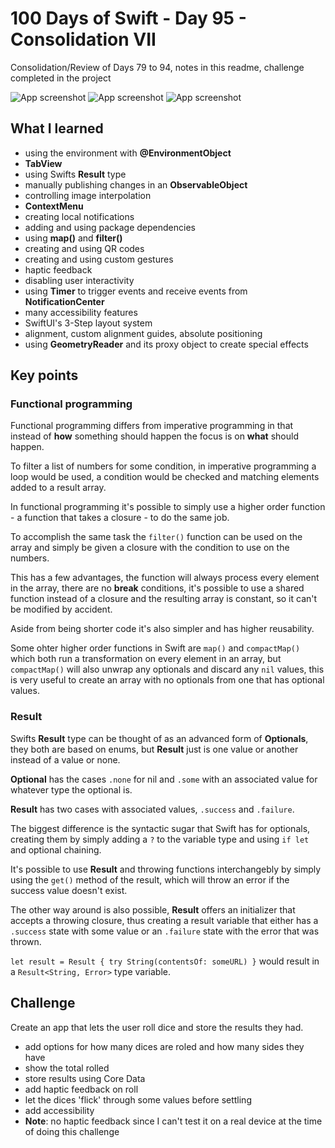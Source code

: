 # 100 Days of Swift - Day 95 - Consolidation VII
Consolidation/Review of Days 79 to 94, notes in this readme, challenge completed in the project

![App screenshot](APP1.png) ![App screenshot](APP2.png) ![App screenshot](APP3.png)


## What I learned
- using the environment with **@EnvironmentObject**
- **TabView**
- using Swifts **Result** type
- manually publishing changes in an __ObservableObject__
- controlling image interpolation
- **ContextMenu**
- creating local notifications
- adding and using package dependencies
- using **map()** and **filter()**
- creating and using QR codes
- creating and using custom gestures
- haptic feedback
- disabling user interactivity
- using **Timer** to trigger events and receive events from **NotificationCenter**
- many accessibility features
- SwiftUI's 3-Step layout system
- alignment, custom alignment guides, absolute positioning
- using **GeometryReader** and its proxy object to create special effects

## Key points
### Functional programming
Functional programming differs from imperative programming in that instead of __how__ something should happen the focus is on __what__ should happen.

To filter a list of numbers for some condition, in imperative programming a loop would be used, a condition would be checked and matching elements added to a result array.

In functional programming it's possible to simply use a higher order function - a function that takes a closure - to do the same job.

To accomplish the same task the `filter()` function can be used on the array and simply be given a closure with the condition to use on the numbers.

This has a few advantages, the function will always process every element in the array, there are no __break__ conditions, it's possible to use a shared function instead of a closure and the resulting array is constant, so it can't be modified by accident.

Aside from being shorter code it's also simpler and has higher reusability.

Some ohter higher order functions in Swift are `map()` and `compactMap()` which both run a transformation on every element in an array, but `compactMap()` will also unwrap any optionals and discard any `nil` values, this is very useful to create an array with no optionals from one that has optional values.

### Result
Swifts **Result** type can be thought of as an advanced form of **Optionals**, they both are based on enums, but **Result** just is one value or another instead of a value or none.

**Optional** has the cases `.none` for nil and `.some` with an associated value for whatever type the optional is.

**Result** has two cases with associated values, `.success` and `.failure`.

The biggest difference is the syntactic sugar that Swift has for optionals, creating them by simply adding a `?` to the variable type and using `if let` and optional chaining.

It's possible to use **Result** and throwing functions interchangebly by simply using the `get()` method of the result, which will throw an error if the success value doesn't exist.

The other way around is also possible, **Result** offers an initializer that accepts a throwing closure, thus creating a result variable that either has a `.success` state with some value or an `.failure` state with the error that was thrown.

`let result = Result { try String(contentsOf: someURL) }` would result in a `Result<String, Error>` type variable.

## Challenge
Create an app that lets the user roll dice and store the results they had.
- add options for how many dices are roled and how many sides they have
- show the total rolled
- store results using Core Data
- add haptic feedback on roll
- let the dices 'flick' through some values before settling
- add accessibility
- **Note**: no haptic feedback since I can't test it on a real device at the time of doing this challenge
